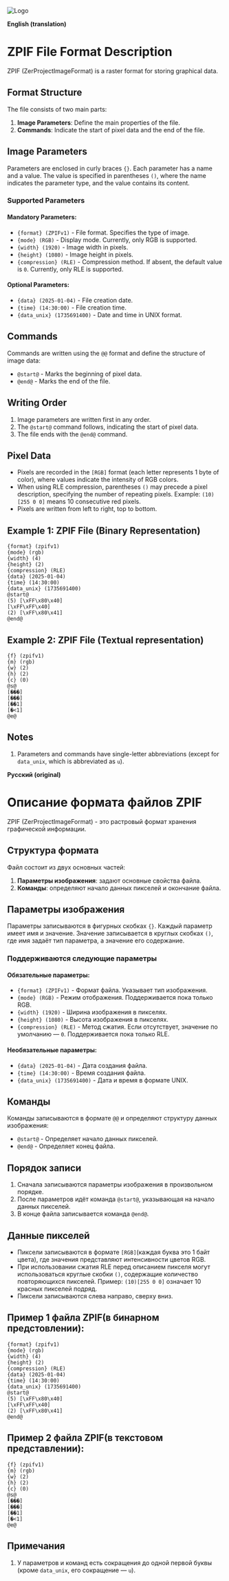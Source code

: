 ![Logo](images/ZPIF.png "Logo ZPIF")

**English (translation)**

# ZPIF File Format Description

ZPIF (ZerProjectImageFormat) is a raster format for storing graphical data.

## Format Structure

The file consists of two main parts:

1. **Image Parameters**: Define the main properties of the file.
2. **Commands**: Indicate the start of pixel data and the end of the file.

## Image Parameters

Parameters are enclosed in curly braces `{}`. Each parameter has a name and a value. The value is specified in parentheses `()`, where the name indicates the parameter type, and the value contains its content.

### Supported Parameters

#### Mandatory Parameters:

- `{format} (ZPIFv1)` - File format. Specifies the type of image.
- `{mode} (RGB)` - Display mode. Currently, only RGB is supported.
- `{width} (1920)` - Image width in pixels.
- `{height} (1080)` - Image height in pixels.
- `{compression} (RLE)` - Compression method. If absent, the default value is `0`. Currently, only RLE is supported.

#### Optional Parameters:

- `{data} (2025-01-04)` - File creation date.
- `{time} (14:30:00)` - File creation time.
- `{data_unix} (1735691400)` - Date and time in UNIX format.

## Commands

Commands are written using the `@@` format and define the structure of image data:

- `@start@` - Marks the beginning of pixel data.
- `@end@` - Marks the end of the file.

## Writing Order

1. Image parameters are written first in any order.
2. The `@start@` command follows, indicating the start of pixel data.
3. The file ends with the `@end@` command.

## Pixel Data

- Pixels are recorded in the `[RGB]` format (each letter represents 1 byte of color), where values indicate the intensity of RGB colors.
- When using RLE compression, parentheses `()` may precede a pixel description, specifying the number of repeating pixels. Example: `(10)[255 0 0]` means 10 consecutive red pixels.
- Pixels are written from left to right, top to bottom.

## Example 1: ZPIF File (Binary Representation)

```zpif
{format} (zpifv1)
{mode} (rgb)
{width} (4)
{height} (2)
{compression} (RLE)
{data} (2025-01-04)
{time} (14:30:00)
{data_unix} (1735691400)
@start@
(5) [\xFF\x80\x40]
[\xFF\xFF\x40]
(2) [\xFF\x80\x41]
@end@
```

## Example 2: ZPIF File (Textual representation)

```zpif
{f} (zpifv1)
{m} (rgb)
{w} (2)
{h} (2)
{c} (0)
@s@
[���]
[���]
[��1]
[�<1]
@e@
```

## Notes

1. Parameters and commands have single-letter abbreviations (except for `data_unix`, which is abbreviated as `u`).


**Русский (original)**

# Описание формата файлов ZPIF

ZPIF (ZerProjectImageFormat) - это растровый формат хранения графической информации.

## Структура формата

Файл состоит из двух основных частей:

1. **Параметры изображения**: задают основные свойства файла.
2. **Команды**: определяют начало данных пикселей и окончание файла.

## Параметры изображения

Параметры записываются в фигурных скобках `{}`. Каждый параметр имеет имя и значение. Значение записывается в круглых скобках `()`, где имя задаёт тип параметра, а значение его содержание. 

### Поддерживаются следующие параметры

#### Обязательные параметры:

- `{format} (ZPIFv1)` - Формат файла. Указывает тип изображения.
- `{mode} (RGB)` - Режим отображения. Поддерживается пока только RGB.
- `{width} (1920)` - Ширина изображения в пикселях.
- `{height} (1080)` - Высота изображения в пикселях.
- `{compression} (RLE)` - Метод сжатия. Если отсутствует, значение по умолчанию — `0`. Поддерживается пока только RLE.

#### Необязательные параметры:

- `{data} (2025-01-04)` - Дата создания файла.
- `{time} (14:30:00)` - Время создания файла.
- `{data_unix} (1735691400)` - Дата и время в формате UNIX.

## Команды

Команды записываются в формате `@@` и определяют структуру данных изображения:

- `@start@` - Определяет начало данных пикселей.
- `@end@` - Определяет конец файла.

## Порядок записи

1. Сначала записываются параметры изображения в произвольном порядке.
2. После параметров идёт команда `@start@`, указывающая на начало данных пикселей.
3. В конце файла записывается команда `@end@`.

## Данные пикселей

- Пиксели записываются в формате `[RGB]`(каждая буква это 1 байт цвета), где значения представляют интенсивности цветов RGB.
- При использовании сжатия RLE перед описанием пикселя могут использоваться круглые скобки `()`, содержащие количество повторяющихся пикселей. Пример: `(10)[255 0 0]` означает 10 красных пикселей подряд.
- Пиксели записываются слева направо, сверху вниз.

## Пример 1 файла ZPIF(в бинарном предстовлении):

```zpif
{format} (zpifv1)
{mode} (rgb)
{width} (4)
{height} (2)
{compression} (RLE)
{data} (2025-01-04)
{time} (14:30:00)
{data_unix} (1735691400)
@start@
(5) [\xFF\x80\x40]
[\xFF\xFF\x40]
(2) [\xFF\x80\x41]
@end@
```

## Пример 2 файла ZPIF(в текстовом представлении):

```zpif
{f} (zpifv1)
{m} (rgb)
{w} (2)
{h} (2)
{c} (0)
@s@
[���]
[���]
[��1]
[�<1]
@e@
```

## Примечания

1. У параметров и команд есть сокращения до одной первой буквы (кроме `data_unix`, его сокращение — `u`).
